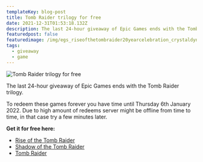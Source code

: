 ```yaml
---
templateKey: blog-post
title: Tomb Raider trilogy for free
date: 2021-12-31T01:53:18.132Z
description: The last 24-hour giveaway of Epic Games ends with the Tomb Raider trilogy
featuredpost: false
featuredimage: /img/egs_riseofthetombraider20yearcelebration_crystaldynamics_s1_2560x1440-3bd5b3c4c11d46cc2dcb06bdf2f77627.jpeg
tags:
  - giveaway
  - game
---
```

![Tomb Raider trilogy for free](/img/egs_riseofthetombraider20yearcelebration_crystaldynamics_s1_2560x1440-3bd5b3c4c11d46cc2dcb06bdf2f77627.jpeg)

The last 24-hour giveaway of Epic Games ends with the Tomb Raider trilogy.

To redeem these games forever you have time until Thursday 6th January 2022. Due to high amount of redeems server might be offline from time to time, in that case try a few minutes later.

**Get it for free here:**

* [Rise of the Tomb Raider](https://www.epicgames.com/store/en-US/p/rise-of-the-tomb-raider)
* [Shadow of the Tomb Raider](https://www.epicgames.com/store/en-US/p/shadow-of-the-tomb-raider)
* [Tomb Raider](https://www.epicgames.com/store/en-US/p/tomb-raider)